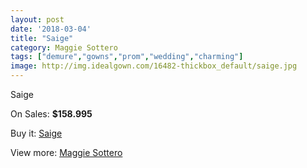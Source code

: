 ```yaml
---
layout: post
date: '2018-03-04'
title: "Saige"
category: Maggie Sottero
tags: ["demure","gowns","prom","wedding","charming"]
image: http://img.idealgown.com/16482-thickbox_default/saige.jpg
---
```

Saige

On Sales: **$158.995**
<a href="https://www.idealgown.com/en/maggie-sottero/6565-saige.html"><amp-img layout="responsive" width="600" height="600" src="//img.idealgown.com/16482-thickbox_default/saige.jpg" alt="Saige 0" /></a>
<a href="https://www.idealgown.com/en/maggie-sottero/6565-saige.html"><amp-img layout="responsive" width="600" height="600" src="//img.idealgown.com/16481-thickbox_default/saige.jpg" alt="Saige 1" /></a>

Buy it: [Saige](https://www.idealgown.com/en/maggie-sottero/6565-saige.html "Saige")

View more: [Maggie Sottero](https://www.idealgown.com/en/45-maggie-sottero "Maggie Sottero")